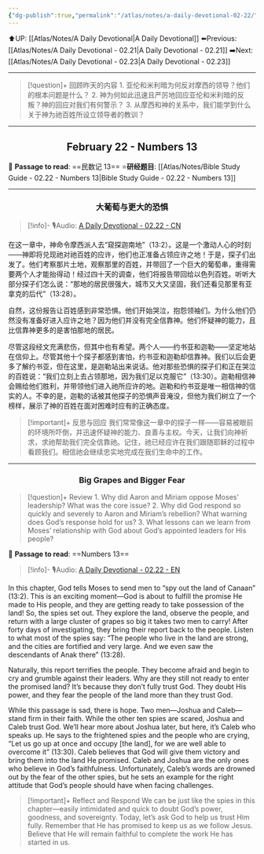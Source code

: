 ```yaml
---
{"dg-publish":true,"permalink":"/atlas/notes/a-daily-devotional-02-22/","noteIcon":""}
---
```


 ⬆️UP: [[Atlas/Notes/A Daily Devotional\|A Daily Devotional]]
⬅️Previous: [[Atlas/Notes/A Daily Devotional - 02.21\|A Daily Devotional - 02.21]]
➡️Next: [[Atlas/Notes/A Daily Devotional - 02.23\|A Daily Devotional - 02.23]]

---

> [!question]+ 回顾昨天的内容
> 1.⁠ ⁠亚伦和米利暗为何反对摩西的领导？他们的根本问题是什么？
> 2.⁠ ⁠神为何如此迅速且严厉地回应亚伦和米利暗的反叛？神的回应对我们有何警示？
> 3.⁠ ⁠从摩西和神的关系中，我们能学到什么关于神为祂百姓所设立领导者的教训？

---
## <center>February 22 - Numbers 13</center>

📖 **Passage to read**: ==民数记 13==
⭐**研经题目**: [[Atlas/Notes/Bible Study Guide - 02.22 - Numbers 13\|Bible Study Guide - 02.22 - Numbers 13]]

---
### <center>大葡萄与更大的恐惧</center>

> [!info]- 🎙️Audio: [A Daily Devotional - 02.22 - CN]()

在这一章中，神命令摩西派人去“窥探迦南地”（13:2）。这是一个激动人心的时刻——神即将兑现祂对祂百姓的应许，他们也正准备占领应许之地！于是，探子们出发了。他们考察那片土地，观察那里的百姓，并带回了一个巨大的葡萄串，重得需要两个人才能抬得动！经过四十天的调查，他们将报告带回给以色列百姓。听听大部分探子们怎么说：“那地的居民很强大，城市又大又坚固，我们还看见那里有亚拿克的后代”（13:28）。

自然，这份报告让百姓感到非常恐惧。他们开始哭泣，抱怨领袖们。为什么他们仍然没有准备好进入应许之地？因为他们并没有完全信靠神。他们怀疑神的能力，且比信靠神更多的是害怕那地的居民。

尽管这段经文充满悲伤，但其中也有希望。两个人——约书亚和迦勒——坚定地站在信仰上。尽管其他十个探子都感到害怕，约书亚和迦勒却信靠神。我们以后会更多了解约书亚，但在这里，是迦勒站出来说话。他对那些恐惧的探子们和正在哭泣的百姓说：“我们立刻上去占领那地，因为我们足以克服它”（13:30）。迦勒相信神会赐给他们胜利，并带领他们进入祂所应许的地。迦勒和约书亚是唯一相信神的信实的人。不幸的是，迦勒的话被其他探子的恐惧声音淹没，但他为我们树立了一个榜样，展示了神的百姓在面对困难时应有的正确态度。

> [!important]+ 反思与回应
我们常常像这一章中的探子一样——容易被眼前的环境所吓倒，并迅速怀疑神的能力、良善与主权。今天，让我们向神祈求，求祂帮助我们完全信靠祂。记住，祂已经应许在我们跟随耶稣的过程中看顾我们。相信祂会继续忠实地完成在我们生命中的工作。


---
### <center>Big Grapes and Bigger Fear</center>

> [!question]+ Review
> 1.⁠ ⁠Why did Aaron and Miriam oppose Moses' leadership? What was the core issue?
> 2.⁠ ⁠Why did God respond so quickly and severely to Aaron and Miriam’s rebellion? What warning does God’s response hold for us?
> 3.⁠ ⁠What lessons can we learn from Moses’ relationship with God about God’s appointed leaders for His people?

📖 **Passage to read**: ==Numbers 13==

> [!info]- 🎙️Audio: [A Daily Devotional - 02.22 - EN]()  

In this chapter, God tells Moses to send men to “spy out the land of Canaan” (13:2). This is an exciting moment—God is about to fulfill the promise He made to His people, and they are getting ready to take possession of the land! So, the spies set out. They explore the land, observe the people, and return with a large cluster of grapes so big it takes two men to carry! After forty days of investigating, they bring their report back to the people. Listen to what most of the spies say: “The people who live in the land are strong, and the cities are fortified and very large. And we even saw the descendants of Anak there” (13:28).

Naturally, this report terrifies the people. They become afraid and begin to cry and grumble against their leaders. Why are they still not ready to enter the promised land? It’s because they don’t fully trust God. They doubt His power, and they fear the people of the land more than they trust God.

While this passage is sad, there is hope. Two men—Joshua and Caleb—stand firm in their faith. While the other ten spies are scared, Joshua and Caleb trust God. We’ll hear more about Joshua later, but here, it’s Caleb who speaks up. He says to the frightened spies and the people who are crying, “Let us go up at once and occupy [the land], for we are well able to overcome it” (13:30). Caleb believes that God will give them victory and bring them into the land He promised. Caleb and Joshua are the only ones who believe in God’s faithfulness. Unfortunately, Caleb’s words are drowned out by the fear of the other spies, but he sets an example for the right attitude that God’s people should have when facing challenges.

> [!important]+ Reflect and Respond
We can be just like the spies in this chapter—easily intimidated and quick to doubt God’s power, goodness, and sovereignty. Today, let’s ask God to help us trust Him fully. Remember that He has promised to keep us as we follow Jesus. Believe that He will remain faithful to complete the work He has started in us.






















